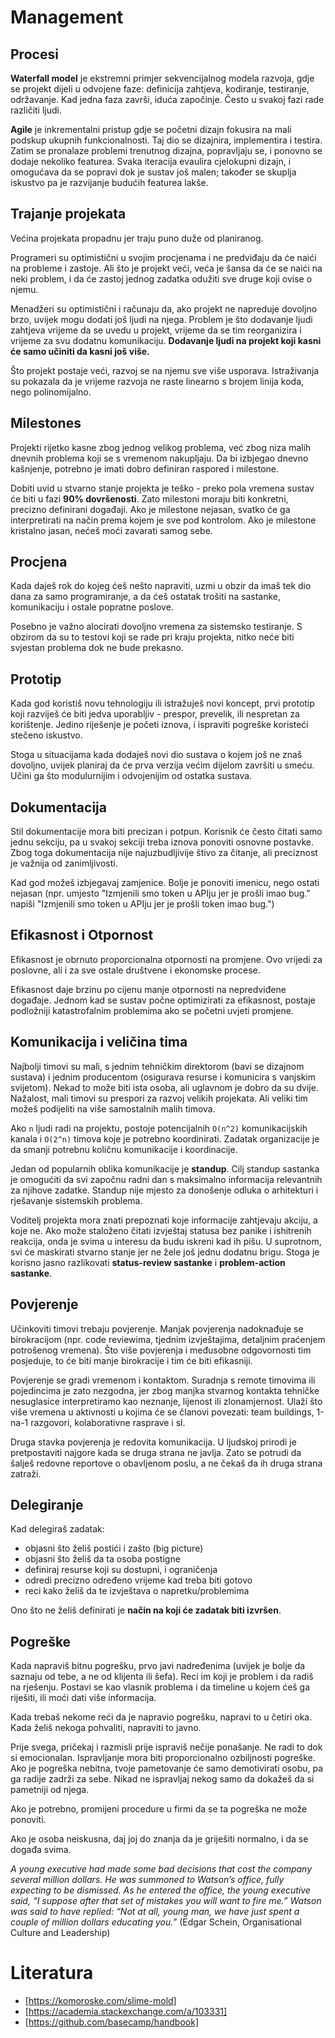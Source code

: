 # Management

## Procesi

**Waterfall model** je ekstremni primjer sekvencijalnog modela razvoja, gdje se projekt dijeli u odvojene faze: definicija zahtjeva, kodiranje, testiranje, održavanje. Kad jedna faza završi, iduća započinje. Često u svakoj fazi rade različiti ljudi.

**Agile** je inkrementalni pristup gdje se početni dizajn fokusira na mali podskup ukupnih funkcionalnosti. Taj dio se dizajnira, implementira i testira. Zatim se pronalaze problemi trenutnog dizajna, popravljaju se, i ponovno se dodaje nekoliko featurea. Svaka iteracija evaulira cjelokupni dizajn, i omogućava da se popravi dok je sustav još malen; također se skuplja iskustvo pa je razvijanje budućih featurea lakše.

## Trajanje projekata

Većina projekata propadnu jer traju puno duže od planiranog.

Programeri su optimistični u svojim procjenama i ne predviđaju da će naići na probleme i zastoje. Ali što je projekt veći, veća je šansa da će se naići na neki problem, i da će zastoj jednog zadatka odužiti sve druge koji ovise o njemu.

Menadžeri su optimistični i računaju da, ako projekt ne napreduje dovoljno brzo, uvijek mogu dodati još ljudi na njega. Problem je što dodavanje ljudi zahtjeva vrijeme da se uvedu u projekt, vrijeme da se tim reorganizira i vrijeme za svu dodatnu komunikaciju. **Dodavanje ljudi na projekt koji kasni će samo učiniti da kasni još više.**

Što projekt postaje veći, razvoj se na njemu sve više usporava. Istraživanja su pokazala da je vrijeme razvoja ne raste linearno s brojem linija koda, nego polinomijalno.

## Milestones

Projekti rijetko kasne zbog jednog velikog problema, već zbog niza malih dnevnih problema koji se s vremenom nakupljaju. Da bi izbjegao dnevno kašnjenje, potrebno je imati dobro definiran raspored i milestone.

Dobiti uvid u stvarno stanje projekta je teško - preko pola vremena sustav će biti u fazi **90% dovršenosti**. Zato milestoni moraju biti konkretni, precizno definirani događaji. Ako je milestone nejasan, svatko će ga interpretirati na način prema kojem je sve pod kontrolom. Ako je milestone kristalno jasan, nećeš moći zavarati samog sebe.

## Procjena

Kada daješ rok do kojeg ćeš nešto napraviti, uzmi u obzir da imaš tek dio dana za samo programiranje, a da ćeš ostatak trošiti na sastanke, komunikaciju i ostale popratne poslove.

Posebno je važno alocirati dovoljno vremena za sistemsko testiranje. S obzirom da su to testovi koji se rade pri kraju projekta, nitko neće biti svjestan problema dok ne bude prekasno.

## Prototip

Kada god koristiš novu tehnologiju ili istražuješ novi koncept, prvi prototip koji razviješ će biti jedva uporabljiv - prespor, prevelik, ili nespretan za korištenje. Jedino riješenje je početi iznova, i ispraviti pogreške koristeći stečeno iskustvo.

Stoga u situacijama kada dodaješ novi dio sustava o kojem još ne znaš dovoljno, uvijek planiraj da će prva verzija većim dijelom završiti u smeću. Učini ga što modulurnijim i odvojenijim od ostatka sustava.

## Dokumentacija

Stil dokumentacije mora biti precizan i potpun. Korisnik će često čitati samo jednu sekciju, pa u svakoj sekciji treba iznova ponoviti osnovne postavke. Zbog toga dokumentacija nije najuzbudljivije štivo za čitanje, ali preciznost je važnija od zanimljivosti.

Kad god možeš izbjegavaj zamjenice. Bolje je ponoviti imenicu, nego ostati nejasan (npr. umjesto "Izmjenili smo token u APIju jer je prošli imao bug." napiši "Izmjenili smo token u APIju jer je prošli token imao bug.")

## Efikasnost i Otpornost

Efikasnost je obrnuto proporcionalna otpornosti na promjene. Ovo vrijedi za poslovne, ali i za sve ostale društvene i ekonomske procese.

Efikasnost daje brzinu po cijenu manje otpornosti na nepredviđene događaje. Jednom kad se sustav počne optimizirati za efikasnost, postaje podložniji katastrofalnim problemima ako se početni uvjeti promjene.

## Komunikacija i veličina tima

Najbolji timovi su mali, s jednim tehničkim direktorom (bavi se dizajnom sustava) i jednim producentom (osigurava resurse i komunicira s vanjskim svijetom). Nekad to može biti ista osoba, ali uglavnom je dobro da su dvije. Nažalost, mali timovi su prespori za razvoj velikih projekata. Ali veliki tim možeš podijeliti na više samostalnih malih timova.

Ako `n` ljudi radi na projektu, postoje potencijalnih `O(n^2)` komunikacijskih kanala i `O(2^n)` timova koje je potrebno koordinirati. Zadatak organizacije je da smanji potrebnu količnu komunikacije i koordinacije.

Jedan od popularnih oblika komunikacije je **standup**. Cilj standup sastanka je omogućiti da svi započnu radni dan s maksimalno informacija relevantnih za njihove zadatke. Standup nije mjesto za donošenje odluka o arhitekturi i rješavanje sistemskih problema.

Voditelj projekta mora znati prepoznati koje informacije zahtjevaju akciju, a koje ne. Ako može staloženo čitati izvještaj statusa bez panike i ishitrenih reakcija, onda je svima u interesu da budu iskreni kad ih pišu. U suprotnom, svi će maskirati stvarno stanje jer ne žele još jednu dodatnu brigu. Stoga je korisno jasno razlikovati **status-review sastanke** i **problem-action sastanke**.

## Povjerenje

Učinkoviti timovi trebaju povjerenje. Manjak povjerenja nadoknađuje se birokracijom (npr. code reviewima, tjednim izvještajima, detaljnim praćenjem potrošenog vremena). Što više povjerenja i međusobne odgovornosti tim posjeduje, to će biti manje birokracije i tim će biti efikasniji.

Povjerenje se gradi vremenom i kontaktom. Suradnja s remote timovima ili pojedincima je zato nezgodna, jer zbog manjka stvarnog kontakta tehničke nesuglasice interpretiramo kao neznanje, lijenost ili zlonamjernost. Ulaži što više vremena u aktivnosti u kojima će se članovi povezati: team buildings, 1-na-1 razgovori, kolaborativne rasprave i sl.

Druga stavka povjerenja je redovita komunikacija. U ljudskoj prirodi je pretpostaviti najgore kada se druga strana ne javlja. Zato se potrudi da šalješ redovne reportove o obavljenom poslu, a ne čekaš da ih druga strana zatraži.

## Delegiranje

Kad delegiraš zadatak:
- objasni što želiš postići i zašto (big picture)
- objasni što želiš da ta osoba postigne
- definiraj resurse koji su dostupni, i ograničenja
- odredi precizno određeno vrijeme kad treba biti gotovo
- reci kako želiš da te izvještava o napretku/problemima

Ono što ne želiš definirati je **način na koji će zadatak biti izvršen**.

## Pogreške

Kada napraviš bitnu pogrešku, prvo javi nadređenima (uvijek je bolje da saznaju od tebe, a ne od klijenta ili šefa). Reci im koji je problem i da radiš na rješenju. Postavi se kao vlasnik problema i da timeline u kojem ćeš ga riješiti, ili moći dati više informacija.

Kada trebaš nekome reći da je napravio pogrešku, napravi to u četiri oka. Kada želiš nekoga pohvaliti, napraviti to javno.

Prije svega, pričekaj i razmisli prije ispraviš nečije ponašanje. Ne radi to dok si emocionalan. Ispravljanje mora biti proporcionalno ozbiljnosti pogreške. Ako je pogreška nebitna, tvoje pametovanje će samo demotivirati osobu, pa ga radije zadrži za sebe. Nikad ne ispravljaj nekog samo da dokažeš da si pametniji od njega.

Ako je potrebno, promijeni procedure u firmi da se ta pogreška ne može ponoviti.

Ako je osoba neiskusna, daj joj do znanja da je griješiti normalno, i da se događa svima.

*A young executive had made some bad decisions that cost the company several million dollars. He was summoned to Watson’s office, fully expecting to be dismissed. As he entered the office, the young executive said, “I suppose after that set of mistakes you will want to fire me.” Watson was said to have replied: “Not at all, young man, we have just spent a couple of million dollars educating you.”* (Edgar Schein, Organisational Culture and Leadership)

# Literatura

* [https://komoroske.com/slime-mold]
* [https://academia.stackexchange.com/a/103331]
* [https://github.com/basecamp/handbook]
